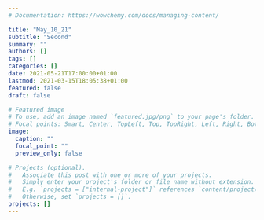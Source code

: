 ```yaml
---
# Documentation: https://wowchemy.com/docs/managing-content/

title: "May_10_21"
subtitle: "Second"
summary: ""
authors: []
tags: []
categories: []
date: 2021-05-21T17:00:00+01:00
lastmod: 2021-03-15T18:05:38+01:00
featured: false
draft: false

# Featured image
# To use, add an image named `featured.jpg/png` to your page's folder.
# Focal points: Smart, Center, TopLeft, Top, TopRight, Left, Right, BottomLeft, Bottom, BottomRight.
image:
  caption: ""
  focal_point: ""
  preview_only: false

# Projects (optional).
#   Associate this post with one or more of your projects.
#   Simply enter your project's folder or file name without extension.
#   E.g. `projects = ["internal-project"]` references `content/project/deep-learning/index.md`.
#   Otherwise, set `projects = []`.
projects: []
---
```

